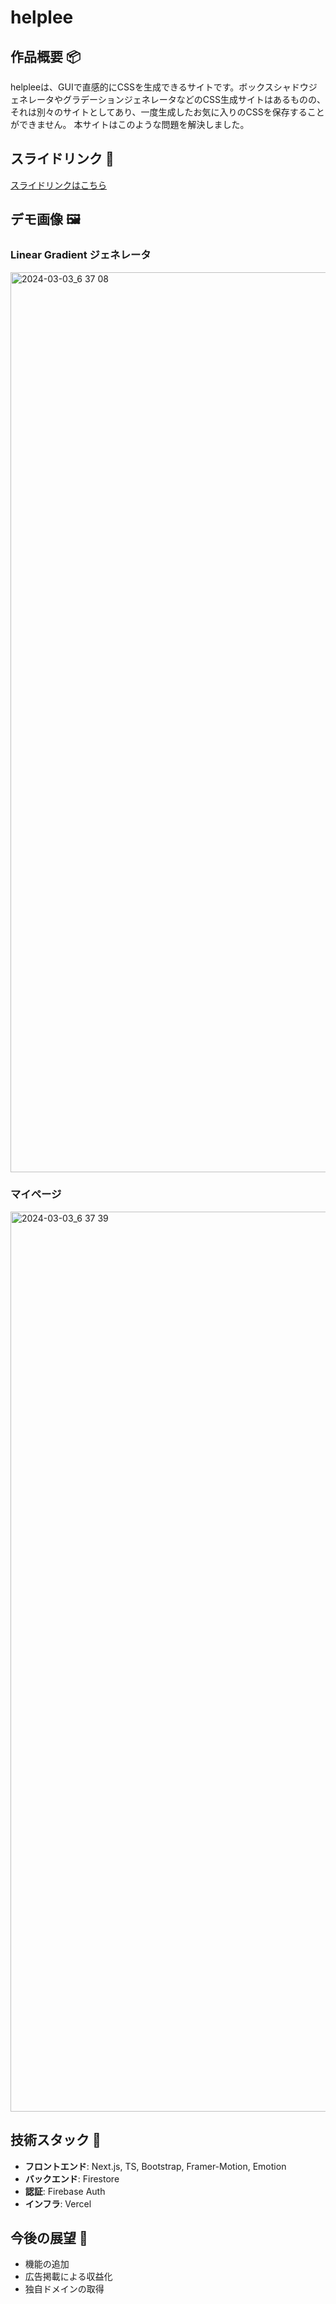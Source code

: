 # helplee

## 作品概要 📦
helpleeは、GUIで直感的にCSSを生成できるサイトです。ボックスシャドウジェネレータやグラデーションジェネレータなどのCSS生成サイトはあるものの、それは別々のサイトとしてあり、一度生成したお気に入りのCSSを保存することができません。
本サイトはこのような問題を解決しました。

## スライドリンク 🔗

[スライドリンクはこちら](https://www.canva.com/design/DAF21kr40uc/en7st5a2iAQ0TftpX9Z39w/edit?utm_content=DAF21kr40uc&utm_campaign=designshare&utm_medium=link2&utm_source=sharebutton)

## デモ画像 🖼️

### Linear Gradient ジェネレータ

<img width="1440" alt="2024-03-03_6 37 08" src="https://github.com/balckowl/helplee2/assets/129815120/9aa20700-da52-4f84-975b-1de8a2122f84">

### マイページ
<img width="1440" alt="2024-03-03_6 37 39" src="https://github.com/balckowl/helplee2/assets/129815120/bea5e40e-16b9-4be2-a481-41c7c51e2d5d">


## 技術スタック 🚀

- **フロントエンド**: Next.js, TS, Bootstrap, Framer-Motion, Emotion
- **バックエンド**: Firestore
- **認証**: Firebase Auth
- **インフラ**: Vercel

## 今後の展望 🔭
- 機能の追加
- 広告掲載による収益化
- 独自ドメインの取得
